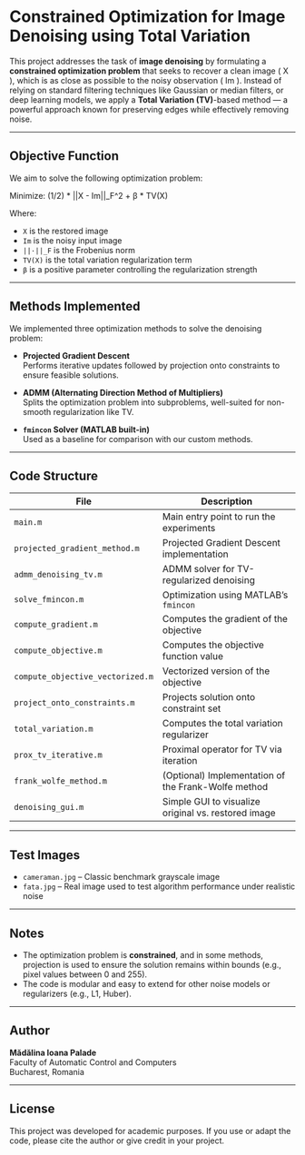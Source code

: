 # Constrained Optimization for Image Denoising using Total Variation 

This project addresses the task of **image denoising** by formulating a **constrained optimization problem** that seeks to recover a clean image \( X \), which is as close as possible to the noisy observation \( Im \). Instead of relying on standard filtering techniques like Gaussian or median filters, or deep learning models, we apply a **Total Variation (TV)**-based method — a powerful approach known for preserving edges while effectively removing noise.

---

##  Objective Function

We aim to solve the following optimization problem:

Minimize: (1/2) * ||X - Im||_F^2 + β * TV(X)

Where:
- `X` is the restored image  
- `Im` is the noisy input image  
- `||·||_F` is the Frobenius norm  
- `TV(X)` is the total variation regularization term  
- `β` is a positive parameter controlling the regularization strength

---

##  Methods Implemented

We implemented three optimization methods to solve the denoising problem:

- **Projected Gradient Descent**  
  Performs iterative updates followed by projection onto constraints to ensure feasible solutions.

- **ADMM (Alternating Direction Method of Multipliers)**  
  Splits the optimization problem into subproblems, well-suited for non-smooth regularization like TV.

- **`fmincon` Solver (MATLAB built-in)**  
  Used as a baseline for comparison with our custom methods.

---

##  Code Structure

| File                          | Description |
|------------------------------|-------------|
| `main.m`                     | Main entry point to run the experiments |
| `projected_gradient_method.m`| Projected Gradient Descent implementation |
| `admm_denoising_tv.m`        | ADMM solver for TV-regularized denoising |
| `solve_fmincon.m`            | Optimization using MATLAB’s `fmincon` |
| `compute_gradient.m`         | Computes the gradient of the objective |
| `compute_objective.m`        | Computes the objective function value |
| `compute_objective_vectorized.m` | Vectorized version of the objective |
| `project_onto_constraints.m` | Projects solution onto constraint set |
| `total_variation.m`          | Computes the total variation regularizer |
| `prox_tv_iterative.m`        | Proximal operator for TV via iteration |
| `frank_wolfe_method.m`       | (Optional) Implementation of the Frank-Wolfe method |
| `denoising_gui.m`            | Simple GUI to visualize original vs. restored image |

---

##  Test Images

- `cameraman.jpg` – Classic benchmark grayscale image  
- `fata.jpg` – Real image used to test algorithm performance under realistic noise

---

##  Notes

- The optimization problem is **constrained**, and in some methods, projection is used to ensure the solution remains within bounds (e.g., pixel values between 0 and 255).
- The code is modular and easy to extend for other noise models or regularizers (e.g., L1, Huber).

---

##  Author

**Mădălina Ioana Palade**  
Faculty of Automatic Control and Computers  
Bucharest, Romania

---

##  License

This project was developed for academic purposes. If you use or adapt the code, please cite the author or give credit in your project.

